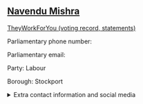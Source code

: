 ## <a href="https://members.parliament.uk/member/4811/contact">Navendu Mishra</a>

<a href="https://www.theyworkforyou.com/mp/25836/navendu_mishra/stockport">TheyWorkForYou (voting record, statements)</a> 

Parliamentary phone number:  

Parliamentary email:  

Party: Labour 

Borough: Stockport 

<details><summary>Extra contact information and social media</summary> 
<li>Website: https://www.navendumishra.co.uk/</li>
<li>Twitter: https://twitter.com/NavPMishra</li>
<li>Constituency office phone number: 01614800833</li>
<li>Constituency office email:</li>
<li>Facebook: https://www.facebook.com/NavenduForStockport/</li>
<li>Instagram:</li>
<li>Youtube:</li>
<li>Linkedin:</li>
<li>Government department phone number:</li>
<li>Government department email:</li>
<li>Threads:</li>
<li>Party office phone number:</li>
<li>Party office email:</li>
<li>Tiktok:</li>
</details>